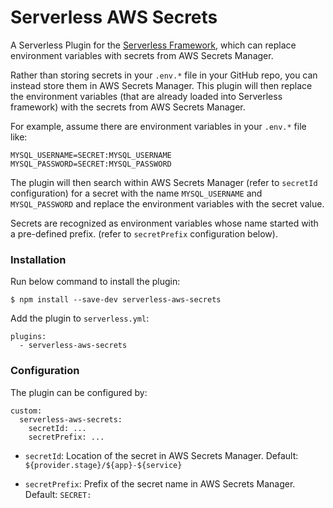 # Serverless AWS Secrets

A Serverless Plugin for the [Serverless Framework](https://www.serverless.com/), which can replace environment variables with secrets from AWS Secrets Manager.

Rather than storing secrets in your `.env.*` file in your GitHub repo, you can instead store them in AWS Secrets Manager. This plugin will then replace the environment variables (that are already loaded into Serverless framework) with the secrets from AWS Secrets Manager.

For example, assume there are environment variables in your `.env.*` file like:

```
MYSQL_USERNAME=SECRET:MYSQL_USERNAME
MYSQL_PASSWORD=SECRET:MYSQL_PASSWORD
```

The plugin will then search within AWS Secrets Manager (refer to `secretId` configuration) for a secret with the name `MYSQL_USERNAME` and `MYSQL_PASSWORD` and replace the environment variables with the secret value.

Secrets are recognized as environment variables whose name started with a pre-defined prefix. (refer to `secretPrefix` configuration below).

### Installation

Run below command to install the plugin:

```
$ npm install --save-dev serverless-aws-secrets
```

Add the plugin to `serverless.yml`:

```
plugins:
  - serverless-aws-secrets
```

### Configuration

The plugin can be configured by:

```
custom:
  serverless-aws-secrets:
    secretId: ...
    secretPrefix: ...
```

* `secretId`: Location of the secret in AWS Secrets Manager. Default: `${provider.stage}/${app}-${service}`

* `secretPrefix`: Prefix of the secret name in AWS Secrets Manager. Default: `SECRET:`
